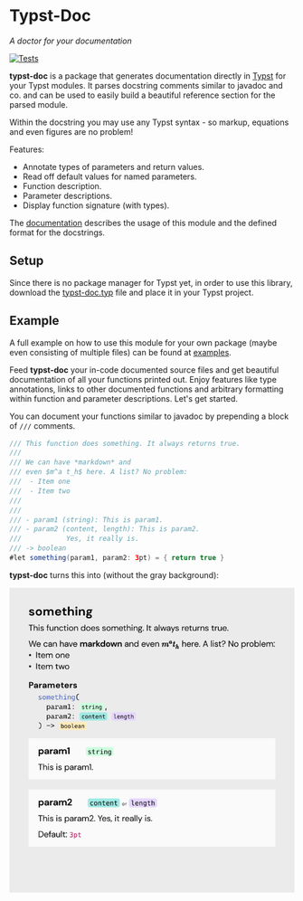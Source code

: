
# Typst-Doc
*A doctor for your documentation*

[![Tests](https://github.com/Mc-Zen/typst-doc/actions/workflows/run_tests.yml/badge.svg)](https://github.com/Mc-Zen/typst-doc/actions/workflows/run_tests.yml)

**typst-doc** is a package that generates documentation directly in [Typst](https://typst.app/) for your Typst modules. It parses docstring comments similar to javadoc and co. and can be used to easily build a beautiful reference section for the parsed module.  

Within the docstring you may use any Typst syntax - so markup, equations and even figures are no problem!

Features:
- Annotate types of parameters and return values.
- Read off default values for named parameters.
- Function description.
- Parameter descriptions.
- Display function signature (with types).


The [documentation](./docs/typst-doc.pdf) describes the usage of this module and the defined format for the docstrings. 

## Setup

Since there is no package manager for Typst yet, in order to use this library, download the [typst-doc.typ](./typst-doc.typ) file and place it in your Typst project. 

## Example

A full example on how to use this module for your own package (maybe even consisting of multiple files) can be found at [examples](./examples/).

Feed **typst-doc** your in-code documented source files and get beautiful documentation of all your functions printed out. Enjoy features like type annotations, links to other documented functions and arbitrary formatting within function and parameter descriptions. Let's get started.

You can document your functions similar to javadoc by prepending a block of `///` comments. 


 ```java
/// This function does something. It always returns true.
///
/// We can have *markdown* and 
/// even $m^a t_h$ here. A list? No problem:
///  - Item one 
///  - Item two 
///
///
/// - param1 (string): This is param1.
/// - param2 (content, length): This is param2.
///           Yes, it really is. 
/// -> boolean
#let something(param1, param2: 3pt) = { return true }
```

**typst-doc** turns this into (without the gray background):

![](docs/images/example.svg)
